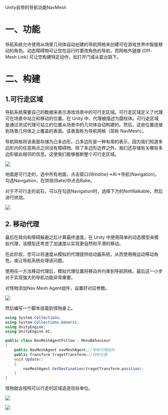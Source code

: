 Unity自带的导航功能NavMesh

# 一、功能

导航系统允许使用从场景几何体自动创建的导航网格来创建可在游戏世界中智能移动的角色。动态障碍物可让您在运行时更改角色的导航，而网格外链接 (Off-Mesh Link) 可让您构建特定动作，如打开门或从窗台跳下。

# 二、构建

## 1.可行走区域

导航系统需要自己的数据来表示游戏场景中的可行走区域。可行走区域定义了代理可在场景中站立和移动的位置。在 Unity  中，代理被描述为圆柱体。可行走区域是通过测试代理可站立的位置从场景中的几何体自动构建的。然后，这些位置连接到场景几何体之上覆盖的表面。该表面称为导航网格（简称 NavMesh）。

导航网格将该表面存储为凸多边形。凸多边形是一种有用的表示，因为我们知道多边形内的任意两点之间没有障碍物。除了多边形边界之外，我们还存储有关哪些多边形彼此相邻的信息。这使我们能够推断整个可行走区域。

![](D:\360MoveData\Users\13038\Desktop\2023study\image\Snipaste_2023-05-22_14-53-29.png)

地面是可行走的，选中所有地面，点击窗口(Window)->AI->导航(Navigation)，勾选Navigation，在烘焙(Bake)中点击Bake。

对于不可行走的岩石，可以在勾选Navigation时，选择下方的NotWalkable，然后进行烘焙。

![](D:\360MoveData\Users\13038\Desktop\2023study\image\Snipaste_2023-05-22_14-56-16.png)

## 2. 移动代理

最后在转向和障碍躲避之后计算最终速度。在 Unity 中使用简单的动态模型来模拟代理，该模型还考虑了加速度以实现更自然和平滑的移动。

在此阶段，您可以将速度从模拟的代理提供给动画系统，从而使用根运动移动角色，或让导航系统处理该问题。

使用任一方法移动代理后，模拟代理位置将移动并约束到导航网格。最后这一小步对于实现强大的导航功能非常重要。

对怪物添加Nav Mesh Agent组件，设置好对应参数。

![](D:\360MoveData\Users\13038\Desktop\2023study\image\Snipaste_2023-05-22_15-02-43.png)

然后编写一个脚本挂载到怪物身上。

```c#
using System.Collections;
using System.Collections.Generic;
using UnityEngine;
using UnityEngine.AI;

public class NavMeshAgentFollow : MonoBehaviour
{
    public NavMeshAgent navMeshAgent;//导航代理组件
    public Transform tragetTransform;//目标位置
    void Update()
    {
        navMeshAgent.SetDestination(tragetTransform.position);
    }
}
```

怪物就会按照可以行走的区域追逐目标单位。

![](D:\360MoveData\Users\13038\Desktop\2023study\image\Snipaste_2023-05-22_15-06-49.png)

![](D:\360MoveData\Users\13038\Desktop\2023study\image\Snipaste_2023-05-22_15-06-54.png)